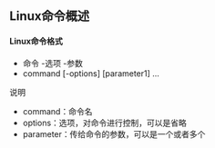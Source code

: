 ## Linux命令概述
#### Linux命令格式
+ 命令 -选项 -参数  
+ command [-options] [parameter1] ...  

说明  
- command：命令名  
- options：选项，对命令进行控制，可以是省略
- parameter：传给命令的参数，可以是一个或者多个
